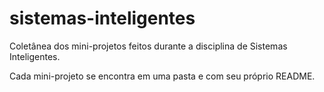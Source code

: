 # sistemas-inteligentes
Coletânea dos mini-projetos feitos durante a disciplina de Sistemas Inteligentes.

Cada mini-projeto se encontra em uma pasta e com seu próprio README.
